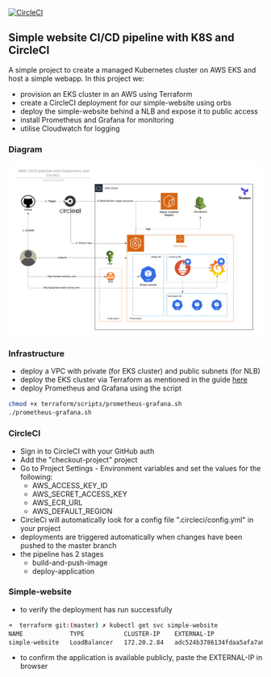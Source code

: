 [![CircleCI](https://circleci.com/gh/sebmrgn/checkout-project.svg?style=svg)](https://app.circleci.com/pipelines/github/sebmrgn/checkout-project)
## Simple website CI/CD pipeline with K8S and CircleCI

A simple project to create a managed Kubernetes cluster on AWS EKS and host a simple webapp. 
In this project we:
- provision an EKS cluster in an AWS using Terraform
- create a CircleCI deployment for our simple-website using orbs
- deploy the simple-website behind a NLB and expose it to public access
- install Prometheus and Grafana for monitoring
- utilise Cloudwatch for logging

### Diagram

![diagram](https://github.com/sebmrgn/checkout-project/blob/master/diagram.png?raw=true)


### Infrastructure

- deploy a VPC with private (for EKS cluster) and public subnets (for NLB)
- deploy the EKS cluster via Terraform as mentioned in the guide [here](https://github.com/sebmrgn/checkout-project/blob/master/terraform/README.md)
- deploy Prometheus and Grafana using the script
```bash
chmod +x terraform/scripts/prometheus-grafana.sh
./prometheus-grafana.sh
```


### CircleCI

- Sign in to CircleCI with your GitHub auth
- Add the "checkout-project" project
- Go to Project Settings - Environment variables and set the values for the following:
    - AWS_ACCESS_KEY_ID
    - AWS_SECRET_ACCESS_KEY
    - AWS_ECR_URL
    - AWS_DEFAULT_REGION
- CircleCi will automatically look for a config file ".circleci/config.yml" in your project
- deployments are triggered automatically when changes have been pushed to the master branch
- the pipeline has 2 stages
    - build-and-push-image 
    - deploy-application

### Simple-website

- to verify the deployment has run successfully
```bash
➜  terraform git:(master) ✗ kubectl get svc simple-website
NAME             TYPE           CLUSTER-IP    EXTERNAL-IP                                                                     PORT(S)        AGE
simple-website   LoadBalancer   172.20.2.84   adc524b3786134fdaa5afa7a69534535-d83a932b7311ca1b.elb.eu-west-1.amazonaws.com   80:31262/TCP   73m
```

- to confirm the application is available publicly, paste the EXTERNAL-IP in browser












